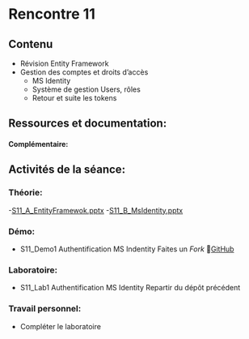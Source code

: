 # Rencontre 11
## Contenu
- Révision Entity Framework
- Gestion des comptes et droits d’accès 
  - MS Identity
  - Système de gestion Users, rôles
  - Retour et suite les tokens 

## Ressources et documentation: 

#### Complémentaire: 


## Activités de la séance: 
### Théorie:  
 -[S11_A_EntityFramewok.pptx](https://cegepedouardmontpetit-my.sharepoint.com/:p:/r/personal/valerie_turgeon_cegepmontpetit_ca/Documents/420_3W6_SITE/PowerPoints/S11A_EntityFramework.pptx?d=wfcd978d2d6854b26b792e6467326e732&csf=1&web=1&e=bIaRSO) 
 -[S11_B_MsIdentity.pptx](https://cegepedouardmontpetit-my.sharepoint.com/:p:/r/personal/valerie_turgeon_cegepmontpetit_ca/Documents/420_3W6_SITE/PowerPoints/S11B_MsIndentity.pptx?d=wcb66b955ae22413ca656d07e07103777&csf=1&web=1&e=onOA9I) 

### Démo:
 - S11_Demo1 Authentification MS Indentity Faites un *Fork* 🔗[GitHub](https://github.com/ProgWebServicesFC/CW6_S11_Demo1)

### Laboratoire: 
 - S11_Lab1 Authentification MS Identity Repartir du dépôt précédent
 
### Travail personnel: 
- Compléter le laboratoire